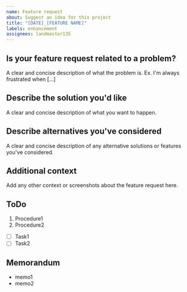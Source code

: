 ```yaml
---
name: Feature request
about: Suggest an idea for this project
title: "[DATE]_[FEATURE NAME]"
labels: enhancement
assignees: landmaster135
---
```


## Is your feature request related to a problem?
A clear and concise description of what the problem is. Ex. I'm always frustrated when [...]

## Describe the solution you'd like
A clear and concise description of what you want to happen.

## Describe alternatives you've considered
A clear and concise description of any alternative solutions or features you've considered.

## Additional context
Add any other context or screenshots about the feature request here.

## ToDo

1. Procedure1
2. Procedure2

- [ ] Task1
- [ ] Task2

## Memorandum

- memo1
- memo2
